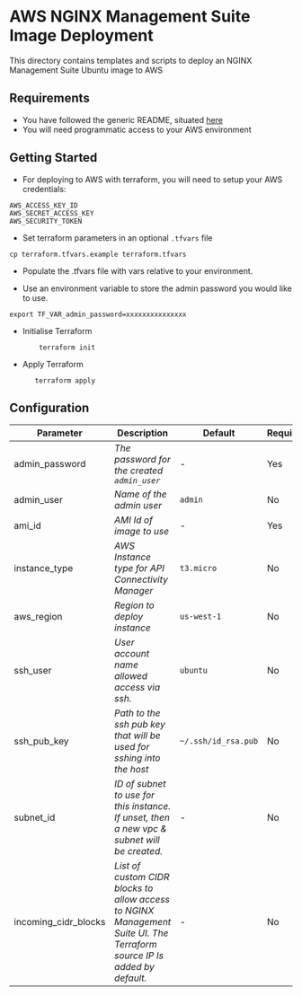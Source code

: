# AWS NGINX Management Suite Image Deployment

This directory contains templates and scripts to deploy an NGINX Management Suite Ubuntu image to AWS

## Requirements

- You have followed the generic README, situated [here](../../../README.md)
- You will need programmatic access to your AWS environment

## Getting Started

- For deploying to AWS with terraform, you will need to setup your AWS credentials:

```shell
AWS_ACCESS_KEY_ID
AWS_SECRET_ACCESS_KEY
AWS_SECURITY_TOKEN
```

- Set terraform parameters in an optional `.tfvars` file

```shell
cp terraform.tfvars.example terraform.tfvars
```

- Populate the .tfvars file with vars relative to your environment.

- Use an environment variable to store the admin password you would like to use.

```
export TF_VAR_admin_password=xxxxxxxxxxxxxxx
```

- Initialise Terraform

  ```shell
      terraform init
  ```

- Apply Terraform

  ```shell
     terraform apply
  ```

## Configuration

| Parameter            | Description                                                                                                             | Default             | Required |
| -------------------- | ----------------------------------------------------------------------------------------------------------------------- | ------------------- | -------- |
| admin_password       | _The password for the created `admin_user`_                                                                             | -                   | Yes      |
| admin_user           | _Name of the admin user_                                                                                                | `admin`             | No       |
| ami_id               | _AMI Id of image to use_                                                                                                | -                   | Yes      |
| instance_type        | _AWS Instance type for API Connectivity Manager_                                                                        | `t3.micro`          | No       |
| aws_region           | _Region to deploy instance_                                                                                             | `us-west-1`         | No       |
| ssh_user             | _User account name allowed access via ssh._                                                                             | `ubuntu`            | No       |
| ssh_pub_key          | _Path to the ssh pub key that will be used for sshing into the host_                                                    | `~/.ssh/id_rsa.pub` | No       |
| subnet_id            | _ID of subnet to use for this instance. If unset, then a new vpc & subnet will be created._                             | -                   | No       |
| incoming_cidr_blocks | _List of custom CIDR blocks to allow access to NGINX Management Suite UI. The Terraform source IP Is added by default._ | -                   | No       |
